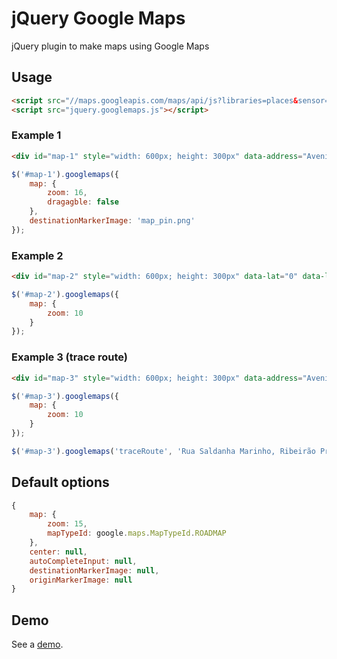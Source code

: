 # jQuery Google Maps

jQuery plugin to make maps using Google Maps

## Usage

```html
<script src="//maps.googleapis.com/maps/api/js?libraries=places&sensor=false"></script>
<script src="jquery.googlemaps.js"></script>
```

### Example 1

```html
<div id="map-1" style="width: 600px; height: 300px" data-address="Avenida Paulista, São Paulo, Brasil"></div>
```

```javascript
$('#map-1').googlemaps({
    map: {
        zoom: 16,
        dragagble: false
    },
    destinationMarkerImage: 'map_pin.png'
});
```


### Example 2

```html
<div id="map-2" style="width: 600px; height: 300px" data-lat="0" data-lng="0"></div>
```

```javascript
$('#map-2').googlemaps({
	map: {
        zoom: 10
    }
});
```

### Example 3 (trace route)

```html
<div id="map-3" style="width: 600px; height: 300px" data-address="Avenida Presidente Vargas, 2121, Ribeirão Preto, Brasil"></div>
```

```javascript
$('#map-3').googlemaps({
	map: {
        zoom: 10
    }
});

$('#map-3').googlemaps('traceRoute', 'Rua Saldanha Marinho, Ribeirão Preto, Brasil', 'Avenida Presidente Vargas, 2121, Ribeirão Preto, Brasil');
```

## Default options

```javascript
{
	map: {
	    zoom: 15,
	    mapTypeId: google.maps.MapTypeId.ROADMAP
	},
	center: null,
	autoCompleteInput: null,
	destinationMarkerImage: null,
	originMarkerImage: null
}
```

## Demo

See a [demo](demo/).
